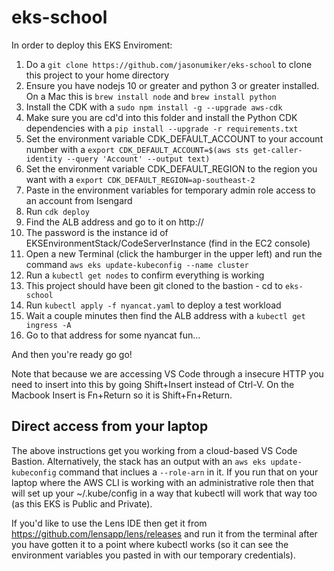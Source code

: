 # eks-school

In order to deploy this EKS Enviroment:

1. Do a `git clone https://github.com/jasonumiker/eks-school` to clone this project to your home directory 
1. Ensure you have nodejs 10 or greater and python 3 or greater installed. On a Mac this is `brew install node` and `brew install python`
1. Install the CDK with a `sudo npm install -g --upgrade aws-cdk`
1. Make sure you are cd'd into this folder and install the Python CDK dependencies with a `pip install --upgrade -r requirements.txt`
1. Set the environment variable CDK_DEFAULT_ACCOUNT to your account number with a `export CDK_DEFAULT_ACCOUNT=$(aws sts get-caller-identity --query 'Account' --output text)`
1. Set the environment variable CDK_DEFAULT_REGION to the region you want with a `export CDK_DEFAULT_REGION=ap-southeast-2`
1. Paste in the environment variables for temporary admin role access to an account from Isengard
1. Run `cdk deploy`
1. Find the ALB address and go to it on http://
1. The password is the instance id of EKSEnvironmentStack/CodeServerInstance (find in the EC2 console)
1. Open a new Terminal (click the hamburger in the upper left) and run the command `aws eks update-kubeconfig --name cluster`
1. Run a `kubectl get nodes` to confirm everything is working
1. This project should have been git cloned to the bastion - cd to `eks-school`
1. Run `kubectl apply -f nyancat.yaml` to deploy a test workload
1. Wait a couple minutes then find the ALB address with a `kubectl get ingress -A`
1. Go to that address for some nyancat fun...

And then you're ready go go!

Note that because we are accessing VS Code through a insecure HTTP you need to insert into this by going Shift+Insert instead of Ctrl-V. On the Macbook Insert is Fn+Return so it is Shift+Fn+Return.

## Direct access from your laptop
The above instructions get you working from a cloud-based VS Code Bastion. Alternatively, the stack has an output with an `aws eks update-kubeconfig` command that inclues a `--role-arn` in it. If you run that on your laptop where the AWS CLI is working with an administrative role then that will set up your ~/.kube/config in a way that kubectl will work that way too (as this EKS is Public and Private).

If you'd like to use the Lens IDE then get it from https://github.com/lensapp/lens/releases and run it from the terminal after you have gotten it to a point where kubectl works (so it can see the environment variables you pasted in with our temporary credentials).
